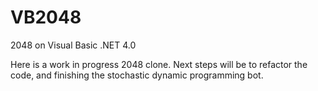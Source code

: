 # VB2048
2048 on Visual Basic .NET 4.0

Here is a work in progress 2048 clone. Next steps will be to refactor the code, and finishing the stochastic dynamic programming
bot.

